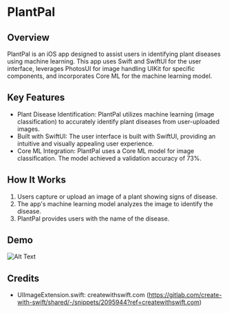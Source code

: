 # PlantPal

## Overview
PlantPal is an iOS app designed to assist users in identifying plant diseases using machine learning. This app uses Swift and SwiftUI for the user interface, leverages PhotosUI for image handling UIKit for specific components, and incorporates Core ML for the machine learning model.

## Key Features
- Plant Disease Identification: PlantPal utilizes machine learning (image classification) to accurately identify plant diseases from user-uploaded images.
- Built with SwiftUI: The user interface is built with SwiftUI, providing an intuitive and visually appealing user experience.
- Core ML Integration: PlantPal uses a Core ML model for image classification. The model achieved a validation accuracy of 73%.

## How It Works
1. Users capture or upload an image of a plant showing signs of disease.
2. The app's machine learning model analyzes the image to identify the disease.
3. PlantPal provides users with the name of the disease.

## Demo
![Alt Text](https://media.giphy.com/media/v1.Y2lkPTc5MGI3NjExZDRxbzhtaHJuZG81NmxtNzRmczluZDhvZHlyajU0b3NzZ2Zzdm9nbCZlcD12MV9pbnRlcm5hbF9naWZfYnlfaWQmY3Q9Zw/nGqSLogLiIAfgbpUbD/giphy.gif)

## Credits
- UIImageExtension.swift: createwithswift.com (https://gitlab.com/create-with-swift/shared/-/snippets/2095944?ref=createwithswift.com)
